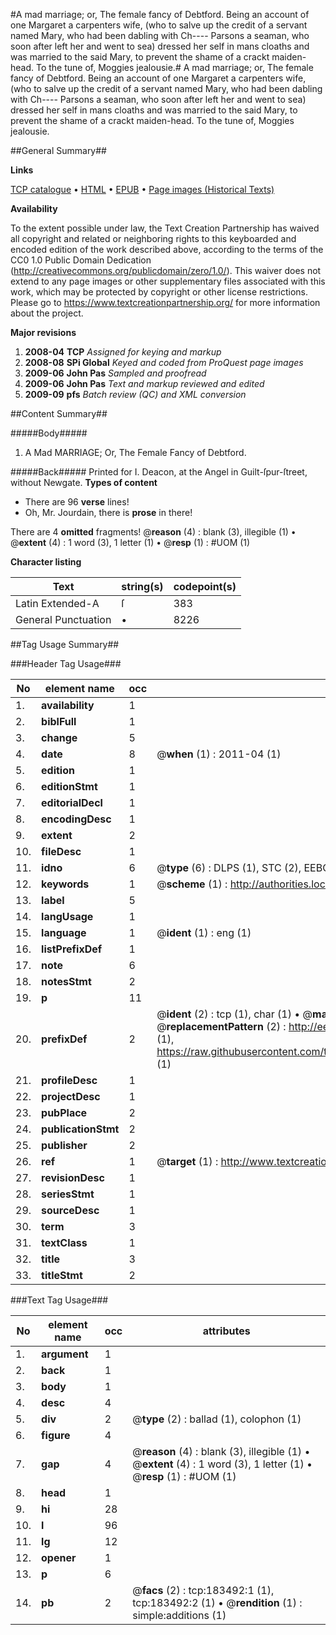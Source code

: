 #A mad marriage; or, The female fancy of Debtford. Being an account of one Margaret a carpenters wife, (who to salve up the credit of a servant named Mary, who had been dabling with Ch---- Parsons a seaman, who soon after left her and went to sea) dressed her self in mans cloaths and was married to the said Mary, to prevent the shame of a crackt maiden-head. To the tune of, Moggies jealousie.#
A mad marriage; or, The female fancy of Debtford. Being an account of one Margaret a carpenters wife, (who to salve up the credit of a servant named Mary, who had been dabling with Ch---- Parsons a seaman, who soon after left her and went to sea) dressed her self in mans cloaths and was married to the said Mary, to prevent the shame of a crackt maiden-head. To the tune of, Moggies jealousie.

##General Summary##

**Links**

[TCP catalogue](http://www.ota.ox.ac.uk/tcp/)  • 
[HTML](http://tei.it.ox.ac.uk/tcp/Texts-HTML/free/B04/B04378.html)  • 
[EPUB](http://tei.it.ox.ac.uk/tcp/Texts-EPUB/free/B04/B04378.epub) • 
[Page images (Historical Texts)](https://historicaltexts.jisc.ac.uk/eebo-99887835e)

**Availability**

To the extent possible under law, the Text Creation Partnership has waived all copyright and related or neighboring rights to this keyboarded and encoded edition of the work described above, according to the terms of the CC0 1.0 Public Domain Dedication (http://creativecommons.org/publicdomain/zero/1.0/). This waiver does not extend to any page images or other supplementary files associated with this work, which may be protected by copyright or other license restrictions. Please go to https://www.textcreationpartnership.org/ for more information about the project.

**Major revisions**

1. __2008-04__ __TCP__ *Assigned for keying and markup*
1. __2008-08__ __SPi Global__ *Keyed and coded from ProQuest page images*
1. __2009-06__ __John Pas__ *Sampled and proofread*
1. __2009-06__ __John Pas__ *Text and markup reviewed and edited*
1. __2009-09__ __pfs__ *Batch review (QC) and XML conversion*

##Content Summary##

#####Body#####

1. A Mad MARRIAGE; Or, The Female Fancy of Debtford.

#####Back#####
Printed for I. Deacon, at the Angel in Guilt-ſpur-ſtreet, without Newgate.
**Types of content**

  * There are 96 **verse** lines!
  * Oh, Mr. Jourdain, there is **prose** in there!

There are 4 **omitted** fragments! 
 @__reason__ (4) : blank (3), illegible (1)  •  @__extent__ (4) : 1 word (3), 1 letter (1)  •  @__resp__ (1) : #UOM (1)

**Character listing**


|Text|string(s)|codepoint(s)|
|---|---|---|
|Latin Extended-A|ſ|383|
|General Punctuation|•|8226|

##Tag Usage Summary##

###Header Tag Usage###

|No|element name|occ|attributes|
|---|---|---|---|
|1.|__availability__|1||
|2.|__biblFull__|1||
|3.|__change__|5||
|4.|__date__|8| @__when__ (1) : 2011-04 (1)|
|5.|__edition__|1||
|6.|__editionStmt__|1||
|7.|__editorialDecl__|1||
|8.|__encodingDesc__|1||
|9.|__extent__|2||
|10.|__fileDesc__|1||
|11.|__idno__|6| @__type__ (6) : DLPS (1), STC (2), EEBO-CITATION (1), PROQUEST (1), VID (1)|
|12.|__keywords__|1| @__scheme__ (1) : http://authorities.loc.gov/ (1)|
|13.|__label__|5||
|14.|__langUsage__|1||
|15.|__language__|1| @__ident__ (1) : eng (1)|
|16.|__listPrefixDef__|1||
|17.|__note__|6||
|18.|__notesStmt__|2||
|19.|__p__|11||
|20.|__prefixDef__|2| @__ident__ (2) : tcp (1), char (1)  •  @__matchPattern__ (2) : ([0-9\-]+):([0-9IVX]+) (1), (.+) (1)  •  @__replacementPattern__ (2) : http://eebo.chadwyck.com/downloadtiff?vid=$1&page=$2 (1), https://raw.githubusercontent.com/textcreationpartnership/Texts/master/tcpchars.xml#$1 (1)|
|21.|__profileDesc__|1||
|22.|__projectDesc__|1||
|23.|__pubPlace__|2||
|24.|__publicationStmt__|2||
|25.|__publisher__|2||
|26.|__ref__|1| @__target__ (1) : http://www.textcreationpartnership.org/docs/. (1)|
|27.|__revisionDesc__|1||
|28.|__seriesStmt__|1||
|29.|__sourceDesc__|1||
|30.|__term__|3||
|31.|__textClass__|1||
|32.|__title__|3||
|33.|__titleStmt__|2||


###Text Tag Usage###

|No|element name|occ|attributes|
|---|---|---|---|
|1.|__argument__|1||
|2.|__back__|1||
|3.|__body__|1||
|4.|__desc__|4||
|5.|__div__|2| @__type__ (2) : ballad (1), colophon (1)|
|6.|__figure__|4||
|7.|__gap__|4| @__reason__ (4) : blank (3), illegible (1)  •  @__extent__ (4) : 1 word (3), 1 letter (1)  •  @__resp__ (1) : #UOM (1)|
|8.|__head__|1||
|9.|__hi__|28||
|10.|__l__|96||
|11.|__lg__|12||
|12.|__opener__|1||
|13.|__p__|6||
|14.|__pb__|2| @__facs__ (2) : tcp:183492:1 (1), tcp:183492:2 (1)  •  @__rendition__ (1) : simple:additions (1)|

